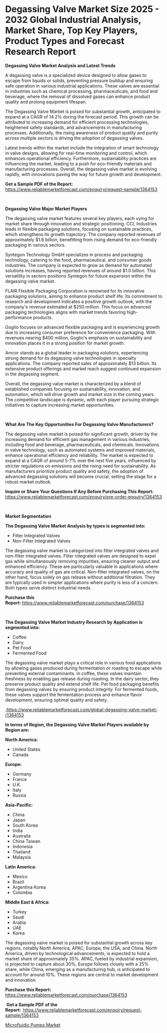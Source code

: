 <p><h1>Degassing Valve Market Size 2025 - 2032 Global Industrial Analysis, Market Share, Top Key Players, Product Types and Forecast Research Report</h1></p><p><strong>Degassing Valve Market Analysis and Latest Trends</strong></p>
<p><p>A degassing valve is a specialized device designed to allow gases to escape from liquids or solids, preventing pressure buildup and ensuring safe operation in various industrial applications. These valves are essential in industries such as chemical processing, pharmaceuticals, and food and beverage, where the removal of dissolved gases can enhance product quality and prolong equipment lifespan.</p><p>The Degassing Valve Market is poised for substantial growth, anticipated to expand at a CAGR of 14.2% during the forecast period. This growth can be attributed to increasing demand for efficient processing technologies, heightened safety standards, and advancements in manufacturing processes. Additionally, the rising awareness of product quality and purity across multiple sectors is driving the adoption of degassing valves.</p><p>Latest trends within the market include the integration of smart technology in valve designs, allowing for real-time monitoring and control, which enhances operational efficiency. Furthermore, sustainability practices are influencing the market, leading to a push for eco-friendly materials and manufacturing processes. Overall, the degassing valve market is evolving rapidly, with innovations paving the way for future growth and development.</p></p>
<p><strong>Get a Sample PDF of the Report:&nbsp;</strong> <a href="https://www.reliablemarketforecast.com/enquiry/request-sample/1364153?utm_campaign=2758&utm_medium=2&utm_source=Github&utm_content=ia&utm_term=10042025&utm_id=degassing-valve">https://www.reliablemarketforecast.com/enquiry/request-sample/1364153</a></p>
<p>&nbsp;</p>
<p><strong>Degassing Valve Major Market Players</strong></p>
<p><p>The degassing valve market features several key players, each vying for market share through innovation and strategic positioning. CCL Industries leads in flexible packaging solutions, focusing on sustainable practices, which strengthens its growth trajectory. The company reported revenues of approximately $1.6 billion, benefitting from rising demand for eco-friendly packaging in various sectors.</p><p>Syntegon Technology GmbH specializes in process and packaging technology, catering to the food, pharmaceutical, and consumer goods industries. The company is expected to grow as demand for automated solutions increases, having reported revenues of around $1.0 billion. This versatility in sectors positions Syntegon for future expansion within the degassing valve market.</p><p>FLAIR Flexible Packaging Corporation is renowned for its innovative packaging solutions, aiming to enhance product shelf life. Its commitment to research and development indicates a positive growth outlook, with the company's revenue estimated at $250 million. This focus on advanced packaging technologies aligns with market trends favoring high-performance products.</p><p>Goglio focuses on advanced flexible packaging and is experiencing growth due to increasing consumer preference for convenience packaging. With revenues nearing $400 million, Goglio's emphasis on sustainability and innovation places it in a strong position for market growth.</p><p>Amcor stands as a global leader in packaging solutions, experiencing strong demand for its degassing valve technologies in specialty applications. The company reported sales of approximately $13 billion. Its extensive product offerings and market reach suggest continued expansion in the degassing segment.</p><p>Overall, the degassing valve market is characterized by a blend of established companies focusing on sustainability, innovation, and automation, which will drive growth and market size in the coming years. The competitive landscape is dynamic, with each player pursuing strategic initiatives to capture increasing market opportunities.</p></p>
<p>&nbsp;</p>
<p><strong>What Are The Key Opportunities For Degassing Valve Manufacturers?</strong></p>
<p><p>The degassing valve market is poised for significant growth, driven by the increasing demand for efficient gas management in various industries, including food and beverage, pharmaceuticals, and chemicals. Innovations in valve technology, such as automated systems and improved materials, enhance operational efficiency and reliability. The market is expected to expand at a CAGR of around 5-7% over the next five years, influenced by stricter regulations on emissions and the rising need for sustainability. As manufacturers prioritize product quality and safety, the adoption of advanced degassing solutions will become crucial, setting the stage for a robust market outlook.</p></p>
<p><strong>Inquire or Share Your Questions If Any Before Purchasing This Report:</strong> <a href="https://www.reliablemarketforecast.com/enquiry/pre-order-enquiry/1364153?utm_campaign=2758&utm_medium=2&utm_source=Github&utm_content=ia&utm_term=10042025&utm_id=degassing-valve">https://www.reliablemarketforecast.com/enquiry/pre-order-enquiry/1364153</a></p>
<p>&nbsp;</p>
<p><strong>Market Segmentation</strong></p>
<p><strong>The Degassing Valve Market Analysis by types is segmented into:</strong></p>
<p><ul><li>Filter Integrated Valves</li><li>Non-Filter Integrated Valves</li></ul></p>
<p><p>The degassing valve market is categorized into filter integrated valves and non-filter integrated valves. Filter integrated valves are designed to expel gas while simultaneously removing impurities, ensuring cleaner output and enhanced efficiency. These are particularly valuable in applications where accuracy and quality of gas are critical. Non-filter integrated valves, on the other hand, focus solely on gas release without additional filtration. They are typically used in simpler applications where purity is less of a concern. Both types serve distinct industrial needs.</p></p>
<p><strong>Purchase this Report:&nbsp;</strong><a href="https://www.reliablemarketforecast.com/purchase/1364153?utm_campaign=2758&utm_medium=2&utm_source=Github&utm_content=ia&utm_term=10042025&utm_id=degassing-valve">https://www.reliablemarketforecast.com/purchase/1364153</a></p>
<p>&nbsp;</p>
<p><strong>The Degassing Valve Market Industry Research by Application is segmented into:</strong></p>
<p><ul><li>Coffee</li><li>Dairy</li><li>Pet Food</li><li>Fermented Food</li></ul></p>
<p><p>The degassing valve market plays a critical role in various food applications by allowing gases produced during fermentation or roasting to escape while preventing external contaminants. In coffee, these valves maintain freshness by enabling gas release during roasting. In the dairy sector, they preserve product quality and extend shelf life. Pet food packaging benefits from degassing valves by ensuring product integrity. For fermented foods, these valves support the fermentation process and enhance flavor development, ensuring optimal quality and safety.</p></p>
<p><a href="https://www.reliablemarketforecast.com/global-degassing-valve-market-r1364153?utm_campaign=2758&utm_medium=2&utm_source=Github&utm_content=ia&utm_term=10042025&utm_id=degassing-valve">&nbsp;https://www.reliablemarketforecast.com/global-degassing-valve-market-r1364153</a></p>
<p><strong>In terms of Region, the Degassing Valve Market Players available by Region are:</strong></p>
<p>
    <p> <strong> North America: </strong>
        <ul>
            <li>United States</li>
            <li>Canada</li>
        </ul>
        </p> 
    <p> <strong> Europe: </strong>
        <ul>
            <li>Germany</li>
            <li>France</li>
            <li>U.K.</li>
            <li>Italy</li>
            <li>Russia</li>
        </ul>
        </p> 
    <p> <strong> Asia-Pacific: </strong>
        <ul>
            <li>China</li>
            <li>Japan</li>
            <li>South Korea</li>
            <li>India</li>
            <li>Australia</li>
            <li>China Taiwan</li>
            <li>Indonesia</li>
            <li>Thailand</li>
            <li>Malaysia</li>
        </ul>
        </p> 
    <p> <strong> Latin America: </strong>
        <ul>
            <li>Mexico</li>
            <li>Brazil</li>
            <li>Argentina Korea</li>
            <li>Colombia</li>
        </ul>
        </p> 
    <p> <strong> Middle East & Africa: </strong>
        <ul>
            <li>Turkey</li>
            <li>Saudi</li>
            <li>Arabia</li>
            <li>UAE</li>
            <li>Korea</li>
        </ul>
    </p>
    </p>
<p><p>The degassing valve market is poised for substantial growth across key regions, notably North America, APAC, Europe, the USA, and China. North America, driven by technological advancements, is expected to hold a market share of approximately 35%. APAC, fueled by industrial expansion, is projected to capture about 30%. Europe follows closely with a 25% share, while China, emerging as a manufacturing hub, is anticipated to account for around 10%. These regions are central to market development and innovation.</p></p>
<p><strong>Purchase this Report: </strong><a href="https://www.reliablemarketforecast.com/purchase/1364153?utm_campaign=2758&utm_medium=2&utm_source=Github&utm_content=ia&utm_term=10042025&utm_id=degassing-valve">https://www.reliablemarketforecast.com/purchase/1364153</a></p>
<p>&nbsp;<strong>Get a Sample PDF of the Report:&nbsp;&nbsp;</strong><a href="https://www.reliablemarketforecast.com/enquiry/request-sample/1364153?utm_campaign=2758&utm_medium=2&utm_source=Github&utm_content=ia&utm_term=10042025&utm_id=degassing-valve">https://www.reliablemarketforecast.com/enquiry/request-sample/1364153</a></p>
<p><strong></strong></p>
<p><p><a href="https://github.com/weisonmanych/Market-Research-Report-List-1/blob/main/microfluidic-pumps-market.md?utm_campaign=2758&utm_medium=2&utm_source=Github&utm_content=ia&utm_term=10042025&utm_id=degassing-valve">Microfluidic Pumps Market</a></p></p>